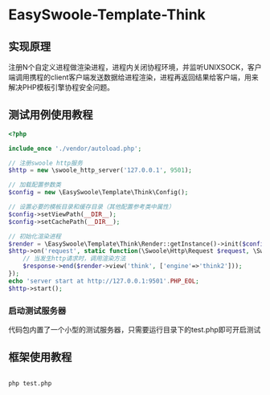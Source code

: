 # EasySwoole-Template-Think

## 实现原理
注册N个自定义进程做渲染进程，进程内关闭协程环境，并监听UNIXSOCK，客户端调用携程的client客户端发送数据给进程渲染，进程再返回结果给客户端，用来解决PHP模板引擎协程安全问题。

## 测试用例使用教程

```php
<?php

include_once './vendor/autoload.php';

// 注册swoole http服务
$http = new \swoole_http_server('127.0.0.1', 9501);

// 加载配置参数类
$config = new \EasySwoole\Template\Think\Config();

// 设置必要的模板目录和缓存目录（其他配置参考类中属性）
$config->setViewPath(__DIR__);
$config->setCachePath(__DIR__);

// 初始化渲染进程
$render = \EasySwoole\Template\Think\Render::getInstance()->init($config, [], $http);
$http->on('request', static function(\Swoole\Http\Request $request, \Swoole\Http\Response $response)use($render){
    // 当发生http请求时，调用渲染方法
    $response->end($render->view('think', ['engine'=>'think2']));
});
echo 'server start at http://127.0.0.1:9501'.PHP_EOL;
$http->start();
```

### 启动测试服务器

代码包内置了一个小型的测试服务器，只需要运行目录下的test.php即可开启测试


## 框架使用教程

```php

```

```bash
php test.php
```
